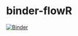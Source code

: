 # binder-flowR



[![Binder](https://mybinder.org/badge_logo.svg)](https://notebooks.gesis.org/binder/v2/gh/lorraine-dev/binder-flowR/HEAD?urlpath=rstudio)
